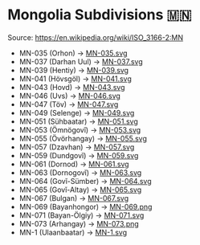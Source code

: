 # Mongolia Subdivisions 🇲🇳

Source: https://en.wikipedia.org/wiki/ISO_3166-2:MN

* MN-035 (Orhon) -> [MN-035.svg](https://github.com/amckenna41/iso3166-flag-icons/blob/main/iso3166-2-icons/MN/MN-035.svg)
* MN-037 (Darhan Uul) -> [MN-037.svg](https://github.com/amckenna41/iso3166-flag-icons/blob/main/iso3166-2-icons/MN/MN-037.svg)
* MN-039 (Hentiy) -> [MN-039.svg](https://github.com/amckenna41/iso3166-flag-icons/blob/main/iso3166-2-icons/MN/MN-039.svg)
* MN-041 (Hövsgöl) -> [MN-041.svg](https://github.com/amckenna41/iso3166-flag-icons/blob/main/iso3166-2-icons/MN/MN-041.svg)
* MN-043 (Hovd) -> [MN-043.svg](https://github.com/amckenna41/iso3166-flag-icons/blob/main/iso3166-2-icons/MN/MN-043.svg)
* MN-046 (Uvs) -> [MN-046.svg](https://github.com/amckenna41/iso3166-flag-icons/blob/main/iso3166-2-icons/MN/MN-046.svg)
* MN-047 (Töv) -> [MN-047.svg](https://github.com/amckenna41/iso3166-flag-icons/blob/main/iso3166-2-icons/MN/MN-047.svg)
* MN-049 (Selenge) -> [MN-049.svg](https://github.com/amckenna41/iso3166-flag-icons/blob/main/iso3166-2-icons/MN/MN-049.svg)
* MN-051 (Sühbaatar) -> [MN-051.svg](https://github.com/amckenna41/iso3166-flag-icons/blob/main/iso3166-2-icons/MN/MN-051.svg)
* MN-053 (Ömnögovĭ) -> [MN-053.svg](https://github.com/amckenna41/iso3166-flag-icons/blob/main/iso3166-2-icons/MN/MN-053.svg)
* MN-055 (Övörhangay) -> [MN-055.svg](https://github.com/amckenna41/iso3166-flag-icons/blob/main/iso3166-2-icons/MN/MN-055.svg)
* MN-057 (Dzavhan) -> [MN-057.svg](https://github.com/amckenna41/iso3166-flag-icons/blob/main/iso3166-2-icons/MN/MN-057.svg)
* MN-059 (Dundgovĭ) -> [MN-059.svg](https://github.com/amckenna41/iso3166-flag-icons/blob/main/iso3166-2-icons/MN/MN-059.svg)
* MN-061 (Dornod) -> [MN-061.svg](https://github.com/amckenna41/iso3166-flag-icons/blob/main/iso3166-2-icons/MN/MN-061.svg)
* MN-063 (Dornogovĭ) -> [MN-063.svg](https://github.com/amckenna41/iso3166-flag-icons/blob/main/iso3166-2-icons/MN/MN-063.svg)
* MN-064 (Govĭ-Sümber) -> [MN-064.svg](https://github.com/amckenna41/iso3166-flag-icons/blob/main/iso3166-2-icons/MN/MN-064.svg)
* MN-065 (Govĭ-Altay) -> [MN-065.svg](https://github.com/amckenna41/iso3166-flag-icons/blob/main/iso3166-2-icons/MN/MN-065.svg)
* MN-067 (Bulgan) -> [MN-067.svg](https://github.com/amckenna41/iso3166-flag-icons/blob/main/iso3166-2-icons/MN/MN-067.svg)
* MN-069 (Bayanhongor) -> [MN-069.png](https://github.com/amckenna41/iso3166-flag-icons/blob/main/iso3166-2-icons/MN/MN-069.png)
* MN-071 (Bayan-Ölgiy) -> [MN-071.svg](https://github.com/amckenna41/iso3166-flag-icons/blob/main/iso3166-2-icons/MN/MN-071.svg)
* MN-073 (Arhangay) -> [MN-073.png](https://github.com/amckenna41/iso3166-flag-icons/blob/main/iso3166-2-icons/MN/MN-073.png)
* MN-1 (Ulaanbaatar) -> [MN-1.svg](https://github.com/amckenna41/iso3166-flag-icons/blob/main/iso3166-2-icons/MN/MN-1.svg)
